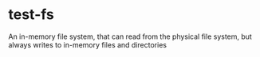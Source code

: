 # test-fs
An in-memory file system, that can read from the physical file system, but always writes to in-memory files and directories
